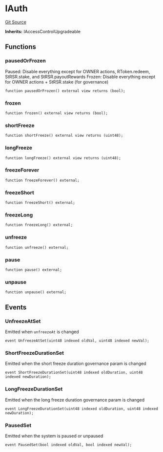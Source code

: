 # IAuth
[Git Source](https://github.com/larrythecucumber321/protocol/blob/0e60393685a4ae7994ac986273cdfa4cf9c069ed/contracts/interfaces/IMain.sol)

**Inherits:**
IAccessControlUpgradeable


## Functions
### pausedOrFrozen

Paused: Disable everything except for OWNER actions, RToken.redeem, StRSR.stake,
and StRSR.payoutRewards
Frozen: Disable everything except for OWNER actions + StRSR.stake (for governance)


```solidity
function pausedOrFrozen() external view returns (bool);
```

### frozen


```solidity
function frozen() external view returns (bool);
```

### shortFreeze


```solidity
function shortFreeze() external view returns (uint48);
```

### longFreeze


```solidity
function longFreeze() external view returns (uint48);
```

### freezeForever


```solidity
function freezeForever() external;
```

### freezeShort


```solidity
function freezeShort() external;
```

### freezeLong


```solidity
function freezeLong() external;
```

### unfreeze


```solidity
function unfreeze() external;
```

### pause


```solidity
function pause() external;
```

### unpause


```solidity
function unpause() external;
```

## Events
### UnfreezeAtSet
Emitted when `unfreezeAt` is changed


```solidity
event UnfreezeAtSet(uint48 indexed oldVal, uint48 indexed newVal);
```

### ShortFreezeDurationSet
Emitted when the short freeze duration governance param is changed


```solidity
event ShortFreezeDurationSet(uint48 indexed oldDuration, uint48 indexed newDuration);
```

### LongFreezeDurationSet
Emitted when the long freeze duration governance param is changed


```solidity
event LongFreezeDurationSet(uint48 indexed oldDuration, uint48 indexed newDuration);
```

### PausedSet
Emitted when the system is paused or unpaused


```solidity
event PausedSet(bool indexed oldVal, bool indexed newVal);
```

